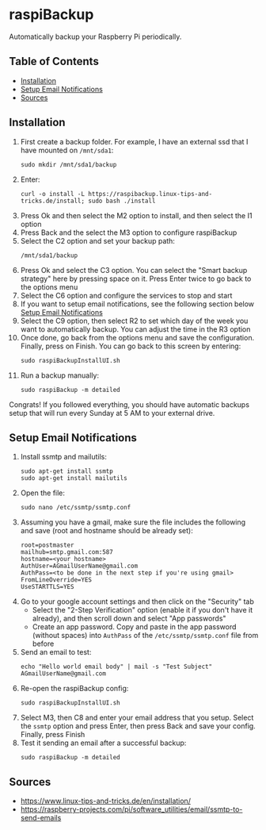 # raspiBackup

Automatically backup your Raspberry Pi periodically.

## Table of Contents

- [Installation](#installation)
- [Setup Email Notifications](#setup-email-notifications)
- [Sources](#sources)

## Installation

1. First create a backup folder. For example, I have an external ssd that I have mounted on `/mnt/sda1`:
   ```
   sudo mkdir /mnt/sda1/backup
   ```
1. Enter:
   ```
   curl -o install -L https://raspibackup.linux-tips-and-tricks.de/install; sudo bash ./install
   ```
1. Press Ok and then select the M2 option to install, and then select the I1 option
1. Press Back and the select the M3 option to configure raspiBackup
1. Select the C2 option and set your backup path:
   ```
   /mnt/sda1/backup
   ```
1. Press Ok and select the C3 option. You can select the "Smart backup strategy" here by pressing space on it. Press Enter twice to go back to the options menu
1. Select the C6 option and configure the services to stop and start
1. If you want to setup email notifications, see the following section below [Setup Email Notifications](#setup-email-notifications)
1. Select the C9 option, then select R2 to set which day of the week you want to automatically backup. You can adjust the time in the R3 option
1. Once done, go back from the options menu and save the configuration. Finally, press on Finish. You can go back to this screen by entering:
   ```
   sudo raspiBackupInstallUI.sh
   ```
1. Run a backup manually:
   ```
   sudo raspiBackup -m detailed
   ```

Congrats! If you followed everything, you should have automatic backups setup that will run every Sunday at 5 AM to your external drive.

## Setup Email Notifications

1. Install ssmtp and mailutils:
   ```
   sudo apt-get install ssmtp
   sudo apt-get install mailutils
   ```
1. Open the file:
   ```
   sudo nano /etc/ssmtp/ssmtp.conf
   ```
1. Assuming you have a gmail, make sure the file includes the following and save (root and hostname should be already set):
   ```
   root=postmaster
   mailhub=smtp.gmail.com:587
   hostname=<your hostname>
   AuthUser=AGmailUserName@gmail.com
   AuthPass=<to be done in the next step if you're using gmail>
   FromLineOverride=YES
   UseSTARTTLS=YES
   ```
1. Go to your google account settings and then click on the "Security" tab
   - Select the "2-Step Verification" option (enable it if you don't have it already), and then scroll down and select "App passwords"
   - Create an app password. Copy and paste in the app password (without spaces) into `AuthPass` of the `/etc/ssmtp/ssmtp.conf` file from before
1. Send an email to test:
   ```
   echo "Hello world email body" | mail -s "Test Subject" AGmailUserName@gmail.com
   ```
1. Re-open the raspiBackup config:
   ```
   sudo raspiBackupInstallUI.sh
   ```
1. Select M3, then C8 and enter your email address that you setup. Select the `ssmtp` option and press Enter, then press Back and save your config. Finally, press Finish
1. Test it sending an email after a successful backup:
   ```
   sudo raspiBackup -m detailed
   ```

## Sources

- https://www.linux-tips-and-tricks.de/en/installation/
- https://raspberry-projects.com/pi/software_utilities/email/ssmtp-to-send-emails
